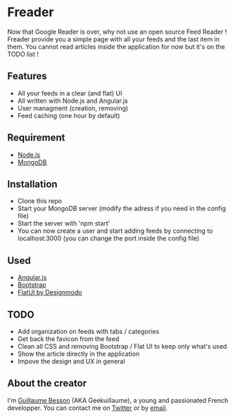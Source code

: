 Freader
=======

Now that Google Reader is over, why not use an open source Feed Reader !
Freader provide you a simple page with all your feeds and the last item in them.
You cannot read articles inside the application for now but it's on the TODO list !

Features
--------

* All your feeds in a clear (and flat) UI
* All written with Node.js and Angular.js
* User managment (creation, removing)
* Feed caching (one hour by default)

Requirement
-----------

* [Node.js](http://nodejs.org/)
* [MongoDB](http://www.mongodb.org/)

Installation
------------

* Clone this repo
* Start your MongoDB server (modify the adress if you need in the config file)
* Start the server with 'npm start'
* You can now create a user and start adding feeds by connecting to localhost:3000 (you can change the port inside the config file)

Used
----

* [Angular.js](http://angularjs.org/)
* [Bootstrap](http://twitter.github.io/bootstrap/)
* [FlatUI by Designmodo](http://designmodo.github.io/Flat-UI/)

TODO
----

* Add organization on feeds with tabs / categories
* Get back the favicon from the feed
* Clean all CSS and removing Bootstrap / Flat UI to keep only what's used
* Show the article directly in the application
* Impove the design and UX in general

About the creator
-----------------

I'm [Guillaume Besson](http://besson.co/) (AKA Geekuillaume), a young and passionated French developper.
You can contact me on [Twitter](http://twitter.com/geekuillaume) or by [email](guillaume@besson.com).
